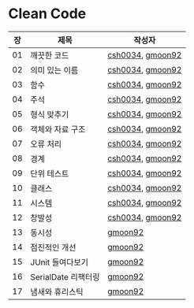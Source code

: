 # Clean Code

|장|제목|작성자|
|---|---|---|
|01|깨끗한 코드|[csh0034](https://github.com/csh0034/read-books-for-programmers/blob/main/Clean%20Code/01.%20%EA%B9%A8%EB%81%97%ED%95%9C%20%EC%BD%94%EB%93%9C/csh0034.md), [gmoon92](https://github.com/gmoon92/read-books-for-programmers/blob/main/Clean%20Code/01.%20%EA%B9%A8%EB%81%97%ED%95%9C%20%EC%BD%94%EB%93%9C/gmoon92.md)|
|02|의미 있는 이름|[csh0034](https://github.com/csh0034/read-books-for-programmers/blob/main/Clean%20Code/02.%20%EC%9D%98%EB%AF%B8%20%EC%9E%88%EB%8A%94%20%EC%9D%B4%EB%A6%84/csh0034.md), [gmoon92](https://github.com/csh0034/read-books-for-programmers/blob/main/Clean%20Code/02.%20%EC%9D%98%EB%AF%B8%20%EC%9E%88%EB%8A%94%20%EC%9D%B4%EB%A6%84/gmoon92.md)|
|03|함수|[csh0034](https://github.com/csh0034/read-books-for-programmers/blob/main/Clean%20Code/03.%20%ED%95%A8%EC%88%98/csh0034.md), [gmoon92](https://github.com/csh0034/read-books-for-programmers/blob/main/Clean%20Code/03.%20%ED%95%A8%EC%88%98/gmoon92.md)|
|04|주석|[csh0034](https://github.com/csh0034/read-books-for-programmers/blob/main/Clean%20Code/04.%20%EC%A3%BC%EC%84%9D/csh0034.md), [gmoon92](https://github.com/csh0034/read-books-for-programmers/blob/main/Clean%20Code/04.%20%EC%A3%BC%EC%84%9D/gmoon92.md)|
|05|형식 맞추기|[csh0034](https://github.com/csh0034/read-books-for-programmers/blob/main/Clean%20Code/05.%20%ED%98%95%EC%8B%9D%20%EB%A7%9E%EC%B6%94%EA%B8%B0/csh0034.md), [gmoon92](https://github.com/csh0034/read-books-for-programmers/blob/main/Clean%20Code/05.%20%ED%98%95%EC%8B%9D%20%EB%A7%9E%EC%B6%94%EA%B8%B0/gmoon92.md)|
|06|객체와 자료 구조|[csh0034](https://github.com/csh0034/read-books-for-programmers/blob/main/Clean%20Code/06.%20%EA%B0%9D%EC%B2%B4%EC%99%80%20%EC%9E%90%EB%A3%8C%20%EA%B5%AC%EC%A1%B0/csh0034.md), [gmoon92](https://github.com/csh0034/read-books-for-programmers/blob/main/Clean%20Code/06.%20%EA%B0%9D%EC%B2%B4%EC%99%80%20%EC%9E%90%EB%A3%8C%20%EA%B5%AC%EC%A1%B0/gmoon92.md)|
|07|오류 처리|[csh0034](https://github.com/csh0034/read-books-for-programmers/blob/main/Clean%20Code/07.%20%EC%98%A4%EB%A5%98%20%EC%B2%98%EB%A6%AC/csh0034.md), [gmoon92](https://github.com/csh0034/read-books-for-programmers/blob/main/Clean%20Code/07.%20%EC%98%A4%EB%A5%98%20%EC%B2%98%EB%A6%AC/gmoon92.md)|
|08|경계|[csh0034](https://github.com/csh0034/read-books-for-programmers/blob/main/Clean%20Code/08.%20%EA%B2%BD%EA%B3%84/csh0034.md), [gmoon92](https://github.com/csh0034/read-books-for-programmers/blob/main/Clean%20Code/08.%20%EA%B2%BD%EA%B3%84/gmoon92.md)|
|09|단위 테스트|[csh0034](https://github.com/csh0034/read-books-for-programmers/blob/main/Clean%20Code/09.%20%EB%8B%A8%EC%9C%84%20%ED%85%8C%EC%8A%A4%ED%8A%B8/csh0034.md), [gmoon92](https://github.com/csh0034/read-books-for-programmers/blob/main/Clean%20Code/09.%20%EB%8B%A8%EC%9C%84%20%ED%85%8C%EC%8A%A4%ED%8A%B8/gmoon92.md)|
|10|클래스|[csh0034](https://github.com/csh0034/read-books-for-programmers/blob/main/Clean%20Code/10.%20%ED%81%B4%EB%9E%98%EC%8A%A4/csh0034.md), [gmoon92](https://github.com/csh0034/read-books-for-programmers/blob/main/Clean%20Code/10.%20%ED%81%B4%EB%9E%98%EC%8A%A4/gmoon92.md)|
|11|시스템|[csh0034](https://github.com/csh0034/read-books-for-programmers/blob/main/Clean%20Code/11.%20%EC%8B%9C%EC%8A%A4%ED%85%9C/csh0034.md), [gmoon92](https://github.com/csh0034/read-books-for-programmers/blob/main/Clean%20Code/11.%20%EC%8B%9C%EC%8A%A4%ED%85%9C/gmoon92.md)|
|12|창발성|[csh0034](https://github.com/csh0034/read-books-for-programmers/blob/main/Clean%20Code/12.%20%EC%B0%BD%EB%B0%9C%EC%84%B1/csh0034.md), [gmoon92](https://github.com/csh0034/read-books-for-programmers/blob/main/Clean%20Code/12.%20%EC%B0%BD%EB%B0%9C%EC%84%B1/gmoon92.md)|
|13|동시성|[gmoon92](https://github.com/csh0034/read-books-for-programmers/blob/main/Clean%20Code/13.%20%EB%8F%99%EC%8B%9C%EC%84%B1/gmoon92.md)|
|14|점진적인 개선|[gmoon92](https://github.com/csh0034/read-books-for-programmers/blob/main/Clean%20Code/14.%20%EC%A0%90%EC%A7%84%EC%A0%81%EC%9D%B8%20%EA%B0%9C%EC%84%A0/gmoon92.md)|
|15|JUnit 들여다보기|[gmoon92](https://github.com/csh0034/read-books-for-programmers/blob/main/Clean%20Code/15.%20JUnit%20%EB%93%A4%EC%97%AC%EB%8B%A4%EB%B3%B4%EA%B8%B0/gmoon92.md)|
|16|SerialDate 리팩터링|[gmoon92](https://github.com/csh0034/read-books-for-programmers/blob/main/Clean%20Code/16.%20SerialDate%20%EB%A6%AC%ED%8C%A9%ED%84%B0%EB%A7%81/gmoon92.md)|
|17|냄새와 휴리스틱|[gmoon92](https://github.com/csh0034/read-books-for-programmers/blob/main/Clean%20Code/17.%20%EB%83%84%EC%82%AC%EC%99%80%20%ED%9C%B4%EB%A6%AC%EC%8A%A4%ED%8B%B1/gmoon92.md)|
